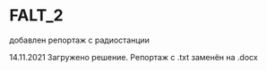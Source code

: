 # FALT_2
добавлен репортаж с радиостанции

14.11.2021 Загружено решение. Репортаж с .txt заменён на .docx
